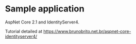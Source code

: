 # Sample application

AspNet Core 2.1 and IdentityServer4.

Tutorial detailed at https://www.brunobrito.net.br/aspnet-core-identityserver4/
